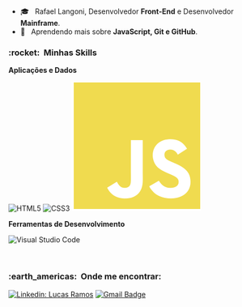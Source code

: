 - 🎓 &nbsp; Rafael Langoni, Desenvolvedor **Front-End** e Desenvolvedor **Mainframe**.
- 🌱 &nbsp; Aprendendo mais sobre **JavaScript, Git e GitHub**.

<h3> :rocket: &nbsp;Minhas Skills </h3>

**Aplicações e Dados**

  ![HTML5](https://img.shields.io/badge/-HTML5-333333?style=flat&logo=HTML5)
  ![CSS3](https://img.shields.io/badge/-CSS-333333?style=flat&logo=CSS3&logoColor=1572B6)
  ![JavaScript](https://raw.githubusercontent.com/devicons/devicon/master/icons/javascript/javascript-plain.svg)

**Ferramentas de Desenvolvimento**

  ![Visual Studio Code](https://img.shields.io/badge/-Visual%20Studio%20Code-333333?style=flat&logo=visual-studio-code&logoColor=007ACC)

<br/>

<h3> :earth_americas: &nbsp;Onde me encontrar: </h3> 

[![Linkedin: Lucas Ramos](https://img.shields.io/badge/-Lucas_Ramos-blue?style=flat-square&logo=Linkedin&logoColor=white&link=https://www.linkedin.com/in/lucas-ramos-a8ba4a207/)](https://www.linkedin.com/in/lucas-ramos-a8ba4a207/)
[![Gmail Badge](https://img.shields.io/badge/-lucas.guyfawkes95@gmail.com-006bed?style=flat-square&logo=Gmail&logoColor=white&link=mailto:lucas.guyfawkes95@gmail.com)](mailto:lucas.guyfawkes95@gmail.com)
